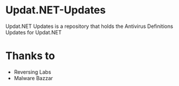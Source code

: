 # Updat.NET-Updates
Updat.NET Updates is a repository that holds the Antivirus Definitions Updates for Updat.NET 

# Thanks to
* Reversing Labs
* Malware Bazzar
